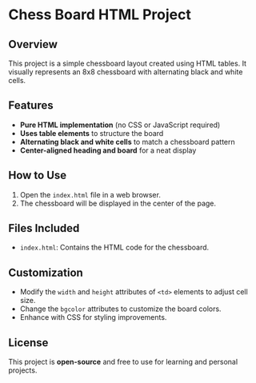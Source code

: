 # Chess Board HTML Project

## Overview

This project is a simple chessboard layout created using HTML tables. It visually represents an 8x8 chessboard with alternating black and white cells.

## Features

- **Pure HTML implementation** (no CSS or JavaScript required)
- **Uses table elements** to structure the board
- **Alternating black and white cells** to match a chessboard pattern
- **Center-aligned heading and board** for a neat display

## How to Use

1. Open the `index.html` file in a web browser.
2. The chessboard will be displayed in the center of the page.

## Files Included

- `index.html`: Contains the HTML code for the chessboard.

## Customization

- Modify the `width` and `height` attributes of `<td>` elements to adjust cell size.
- Change the `bgcolor` attributes to customize the board colors.
- Enhance with CSS for styling improvements.

## License

This project is **open-source** and free to use for learning and personal projects.

